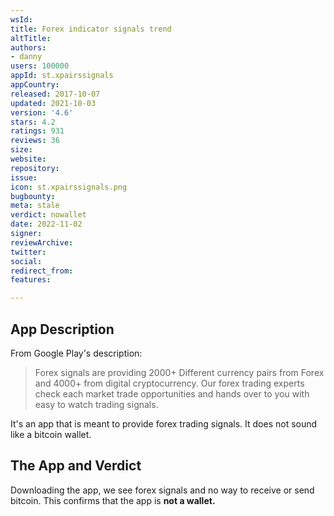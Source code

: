 ```yaml
---
wsId: 
title: Forex indicator signals trend
altTitle: 
authors:
- danny
users: 100000
appId: st.xpairssignals
appCountry: 
released: 2017-10-07
updated: 2021-10-03
version: '4.6'
stars: 4.2
ratings: 931
reviews: 36
size: 
website: 
repository: 
issue: 
icon: st.xpairssignals.png
bugbounty: 
meta: stale
verdict: nowallet
date: 2022-11-02
signer: 
reviewArchive: 
twitter: 
social: 
redirect_from: 
features: 

---
```


## App Description
From Google Play's description:

> Forex signals are providing 2000+ Different currency pairs from Forex and 4000+ from digital cryptocurrency. Our forex trading experts check each market trade opportunities and hands over to you with easy to watch trading signals.

It's an app that is meant to provide forex trading signals. It does not sound like a bitcoin wallet.


## The App and Verdict
Downloading the app, we see forex signals and no way to receive or send bitcoin. This confirms that the app is **not a wallet.**

